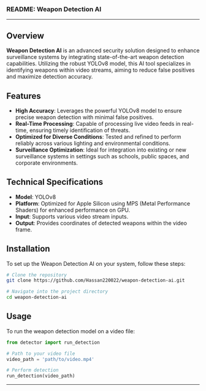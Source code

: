 ### README: Weapon Detection AI

---

## Overview
**Weapon Detection AI** is an advanced security solution designed to enhance surveillance systems by integrating state-of-the-art weapon detection capabilities. Utilizing the robust YOLOv8 model, this AI tool specializes in identifying weapons within video streams, aiming to reduce false positives and maximize detection accuracy.

## Features
- **High Accuracy**: Leverages the powerful YOLOv8 model to ensure precise weapon detection with minimal false positives.
- **Real-Time Processing**: Capable of processing live video feeds in real-time, ensuring timely identification of threats.
- **Optimized for Diverse Conditions**: Tested and refined to perform reliably across various lighting and environmental conditions.
- **Surveillance Optimization**: Ideal for integration into existing or new surveillance systems in settings such as schools, public spaces, and corporate environments.

## Technical Specifications
- **Model**: YOLOv8
- **Platform**: Optimized for Apple Silicon using MPS (Metal Performance Shaders) for enhanced performance on GPU.
- **Input**: Supports various video stream inputs.
- **Output**: Provides coordinates of detected weapons within the video frame.

## Installation
To set up the Weapon Detection AI on your system, follow these steps:

```bash
# Clone the repository
git clone https://github.com/Hassan220022/weapon-detection-ai.git

# Navigate into the project directory
cd weapon-detection-ai
```

## Usage
To run the weapon detection model on a video file:

```python
from detector import run_detection

# Path to your video file
video_path = 'path/to/video.mp4'

# Perform detection
run_detection(video_path)
```

---
